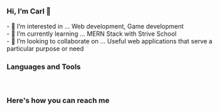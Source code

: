 <h3> Hi, I’m Carl 👋</h3>
- 👀 I’m interested in ... Web development, Game development<br>
- 🌱  I’m currently learning ... MERN Stack with Strive School<br>
- 💞️ I’m looking to collaborate on ... Useful web applications that serve a particular purpose or need
<h3>Languages and Tools</h3>

![<HTML>]( https://img.shields.io/badge/HTML5-E34F26?style=for-the-badge&logo=html5&logoColor=white) ![<HTML>](https://img.shields.io/badge/CSS3-1572B6?style=for-the-badge&logo=css3&logoColor=white) ![<BS>](https://img.shields.io/badge/Bootstrap-563D7C?style=for-the-badge&logo=bootstrap&logoColor=white) ![<JS>](https://img.shields.io/badge/JavaScript-F7DF1E?style=for-the-badge&logo=javascript&logoColor=black) ![<REACT>]( https://img.shields.io/badge/React-20232A?style=for-the-badge&logo=react&logoColor=61DAFB
)
 <br><h3>Here's how you can reach me</h3>
<a href="https://www.linkedin.com/in/cadawkins/">![<LinkedIn>](https://img.shields.io/badge/LinkedIn-0077B5?style=for-the-badge&logo=linkedin&logoColor=white)</a> <a href="mailto:carlanthony782@gmail.com">![<Gmail>](https://img.shields.io/badge/Gmail-D14836?style=for-the-badge&logo=gmail&logoColor=white)</a>


<!-- D4WKINS/D4WKINS is a ✨ special ✨ repository because its `README.md` (this file) appears on your GitHub profile.
You can click the Preview link to take a look at your changes. -->

 
 
 
